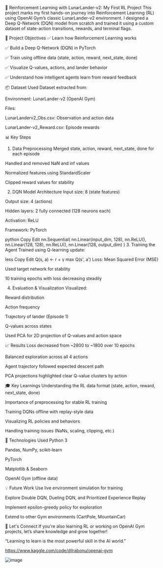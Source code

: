 🚀 Reinforcement Learning with LunarLander-v2: My First RL Project
This project marks my first hands-on journey into Reinforcement Learning (RL) using OpenAI Gym’s classic LunarLander-v2 environment. I designed a Deep Q-Network (DQN) model from scratch and trained it using a custom dataset of state-action transitions, rewards, and terminal flags.

🧠 Project Objectives
✅ Learn how Reinforcement Learning works

✅ Build a Deep Q-Network (DQN) in PyTorch

✅ Train using offline data (state, action, reward, next_state, done)

✅ Visualize Q-values, actions, and lander behavior

✅ Understand how intelligent agents learn from reward feedback

📦 Dataset Used
Dataset extracted from:

Environment: LunarLander-v2 (OpenAI Gym)

Files:

LunarLanderv2_Obs.csv: Observation and action data

LunarLander-v2_Reward.csv: Episode rewards

📊 Key Steps
1. Data Preprocessing
Merged state, action, reward, next_state, done for each episode

Handled and removed NaN and inf values

Normalized features using StandardScaler

Clipped reward values for stability

2. DQN Model Architecture
Input size: 8 (state features)

Output size: 4 (actions)

Hidden layers: 2 fully connected (128 neurons each)

Activation: ReLU

Framework: PyTorch

python
Copy
Edit
nn.Sequential(
  nn.Linear(input_dim, 128),
  nn.ReLU(),
  nn.Linear(128, 128),
  nn.ReLU(),
  nn.Linear(128, output_dim)
)
3. Training the Agent
Trained using Q-learning update:

less
Copy
Edit
Q(s, a) ← r + γ max Q(s', a')
Loss: Mean Squared Error (MSE)

Used target network for stability

10 training epochs with loss decreasing steadily

4. Evaluation & Visualization
Visualized:

Reward distribution

Action frequency

Trajectory of lander (Episode 1)

Q-values across states

Used PCA for 2D projection of Q-values and action space

📈 Results
Loss decreased from ~2800 to ~1800 over 10 epochs

Balanced exploration across all 4 actions

Agent trajectory followed expected descent path

PCA projections highlighted clear Q-value clusters by action

🎓 Key Learnings
Understanding the RL data format (state, action, reward, next_state, done)

Importance of preprocessing for stable RL training

Training DQNs offline with replay-style data

Visualizing RL policies and behaviors

Handling training issues (NaNs, scaling, clipping, etc.)

📌 Technologies Used
Python 3

Pandas, NumPy, scikit-learn

PyTorch

Matplotlib & Seaborn

OpenAI Gym (offline data)

💡 Future Work
Use live environment simulation for training

Explore Double DQN, Dueling DQN, and Prioritized Experience Replay

Implement epsilon-greedy policy for exploration

Extend to other Gym environments (CartPole, MountainCar)

🤝 Let's Connect
If you're also learning RL or working on OpenAI Gym projects, let’s share knowledge and grow together!

“Learning to learn is the most powerful skill in the AI world.”


https://www.kaggle.com/code/dilrabonu/openai-gym

![image](https://github.com/user-attachments/assets/6d952a13-02ed-4dca-96ec-5168786120f8)

